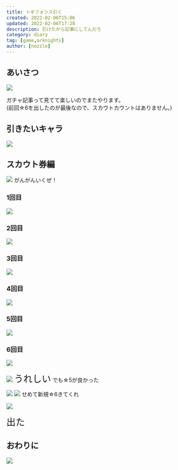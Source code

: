 ```yaml
---
title: トギフォンス引く
created: 2022-02-06T15:06
updated: 2022-02-06T17:28
description: 引けたから記事にしてんだろ
category: diary
tag: [game,arknights]
author: [nozzle]
---
```


## あいさつ
![](scout_01.png)

ガチャ記事って見てて楽しいのでまたやります。  
(前回☆6を出したのが最後なので、スカウトカウントはありません。)

## 引きたいキャラ
![](scout_02.png)




## スカウト券編

![](scout_03.png)
がんがんいくぜ！


### 1回目
![](bag_01.png)

### 2回目
![](bag_02.png)

### 3回目

![](bag_03.png)

### 4回目
![](bag_04.png)

### 5回目

![](bag_05.png)




### 6回目

![](bag_06.png)





![](seikin_01.png)
<font size="5">うれしい</font>
でも☆5が良かった

![](bag_07.png)
![](bag_08.png)
せめて新規☆6きてくれ

![](exusiai_01.png)

<font size="5">出た</font>


## おわりに
![](result.png)




